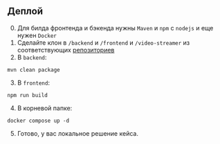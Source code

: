 ## Деплой  
0. Для билда фронтенда и бэкенда нужны `Maven` и `npm` с `nodejs` и еще нужен `Docker`
1. Сделайте клон в `/backend` и `/frontend` и `/video-streamer` из соответствующих [репозиториев](https://github.com/orgs/EnvelopeHack/repositories)
2. В `backend`:
```
mvn clean package
```
3. В `frontend`:
```
npm run build
```
4. В корневой папке:
```
docker compose up -d
```
5. Готово, у вас локальное решение кейса.

